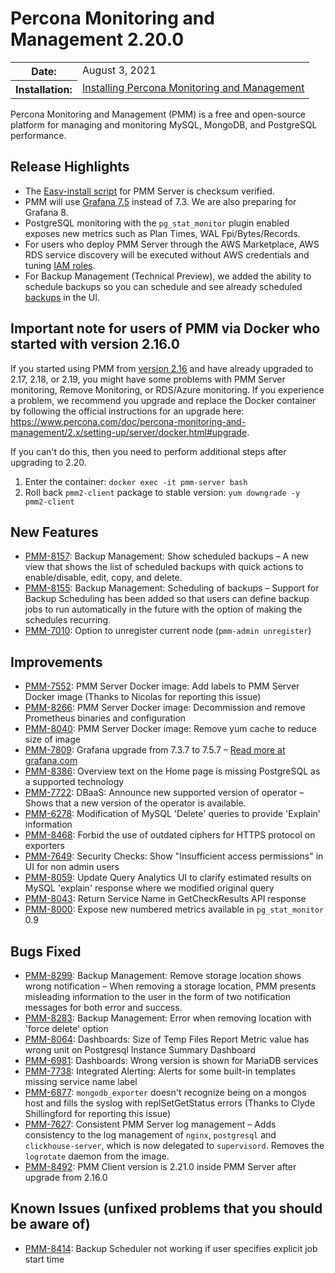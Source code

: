 # Percona Monitoring and Management 2.20.0

<table class="docutils field-list" frame="void" rules="none">
  <colgroup>
    <col class="field-name">
    <col class="field-body">
  </colgroup>
  <tbody valign="top">
    <tr class="field-odd field">
      <th class="field-name">Date:</th>
      <td class="field-body">August 3, 2021</td>
    </tr>
    <tr class="field-even field">
      <th class="field-name">Installation:</th>
      <td class="field-body">
        <a class="reference external" href="https://www.percona.com/software/pmm/quickstart">Installing Percona Monitoring and Management</a></td>
    </tr>
  </tbody>
</table>

Percona Monitoring and Management (PMM) is a free and open-source platform for managing and monitoring MySQL, MongoDB, and PostgreSQL performance.

## Release Highlights

- The [Easy-install script] for PMM Server is checksum verified.
- PMM will use [Grafana 7.5] instead of 7.3. We are also preparing for Grafana 8.
- PostgreSQL monitoring with the `pg_stat_monitor` plugin enabled exposes new metrics such as Plan Times, WAL Fpi/Bytes/Records.
- For users who deploy PMM Server through the AWS Marketplace, AWS RDS service discovery will be executed without AWS credentials and tuning [IAM roles].
- For Backup Management (Technical Preview), we added the ability to schedule backups so you can schedule and see already scheduled [backups] in the UI.

## Important note for users of PMM via Docker who started with version 2.16.0

If you started using PMM from [version 2.16] and have already upgraded to 2.17, 2.18, or 2.19, you might have some problems with PMM Server monitoring, Remove Monitoring, or RDS/Azure monitoring. If you experience a problem, we recommend you upgrade and replace the Docker container by following the official instructions for an upgrade here: <https://www.percona.com/doc/percona-monitoring-and-management/2.x/setting-up/server/docker.html#upgrade>.

If you can't do this, then you need to perform additional steps after upgrading to 2.20.

1. Enter the container: `docker exec -it pmm-server bash`
2. Roll back `pmm2-client` package to stable version: `yum downgrade -y pmm2-client`

[Easy-install script]: https://www.percona.com/doc/percona-monitoring-and-management/2.x/setting-up/server/easy-install.html
[Grafana 7.5]: https://grafana.com/docs/grafana/latest/whatsnew/whats-new-in-v7-5
[IAM roles]: https://docs.aws.amazon.com/IAM/latest/UserGuide/id_roles.html
[backups]: https://www.percona.com/doc/percona-monitoring-and-management/2.x/using/backup.html
[version 2.16]: https://www.percona.com/doc/percona-monitoring-and-management/2.x/release-notes/2.16.0.html

## New Features

- [PMM-8157](https://jira.percona.com/browse/PMM-8157): Backup Management: Show scheduled backups – A new view that shows the list of scheduled backups with quick actions to enable/disable, edit, copy, and delete.
- [PMM-8155](https://jira.percona.com/browse/PMM-8155): Backup Management: Scheduling of backups – Support for Backup Scheduling has been added so that users can define backup jobs to run automatically in the future with the option of making the schedules recurring.
- [PMM-7010](https://jira.percona.com/browse/PMM-7010): Option to unregister current node (`pmm-admin unregister`)

## Improvements

- [PMM-7552](https://jira.percona.com/browse/PMM-7552): PMM Server Docker image: Add labels to PMM Server Docker image (Thanks to Nicolas for reporting this issue)
- [PMM-8266](https://jira.percona.com/browse/PMM-8266): PMM Server Docker image: Decommission and remove Prometheus binaries and configuration
- [PMM-8040](https://jira.percona.com/browse/PMM-8040): PMM Server Docker image: Remove yum cache to reduce size of image
- [PMM-7809](https://jira.percona.com/browse/PMM-7809): Grafana upgrade from 7.3.7 to 7.5.7 – [Read more at grafana.com](https://grafana.com/docs/grafana/latest/whatsnew/whats-new-in-v7-5)
- [PMM-8386](https://jira.percona.com/browse/PMM-8386): Overview text on the Home page is missing PostgreSQL as a supported technology
- [PMM-7722](https://jira.percona.com/browse/PMM-7722): DBaaS: Announce new supported version of operator – Shows that a new version of the operator is available.
- [PMM-6278](https://jira.percona.com/browse/PMM-6278): Modification of MySQL 'Delete' queries to provide 'Explain' information
- [PMM-8468](https://jira.percona.com/browse/PMM-8468): Forbid the use of outdated ciphers for HTTPS protocol on exporters
- [PMM-7649](https://jira.percona.com/browse/PMM-7649): Security Checks: Show "Insufficient access permissions" in UI for non admin users
- [PMM-8059](https://jira.percona.com/browse/PMM-8059): Update Query Analytics UI to clarify estimated results on MySQL 'explain' response where we modified original query
- [PMM-8043](https://jira.percona.com/browse/PMM-8043): Return Service Name in GetCheckResults API response
- [PMM-8000](https://jira.percona.com/browse/PMM-8000): Expose new numbered metrics available in `pg_stat_monitor` 0.9

## Bugs Fixed

- [PMM-8299](https://jira.percona.com/browse/PMM-8299): Backup Management: Remove storage location shows wrong notification – When removing a storage location, PMM presents misleading information to the user in the form of two notification messages for both error and success.
- [PMM-8283](https://jira.percona.com/browse/PMM-8283): Backup Management: Error when removing location with 'force delete' option
- [PMM-8064](https://jira.percona.com/browse/PMM-8064): Dashboards: Size of Temp Files Report Metric value has wrong unit on Postgresql Instance Summary Dashboard
- [PMM-6981](https://jira.percona.com/browse/PMM-6981): Dashboards: Wrong version is shown for MariaDB services
- [PMM-7738](https://jira.percona.com/browse/PMM-7738): Integrated Alerting: Alerts for some built-in templates missing service name label
- [PMM-6877](https://jira.percona.com/browse/PMM-6877): `mongodb_exporter` doesn't recognize being on a mongos host and fills the syslog with replSetGetStatus errors (Thanks to Clyde Shillingford for reporting this issue)
- [PMM-7627](https://jira.percona.com/browse/PMM-7627): Consistent PMM Server log management – Adds consistency to the log management of `nginx`, `postgresql` and `clickhouse-server`, which is now delegated to `supervisord`. Removes the `logrotate` daemon from the image.
- [PMM-8492](https://jira.percona.com/browse/PMM-8492): PMM Client version is 2.21.0 inside PMM Server after upgrade from 2.16.0

## Known Issues (unfixed problems that you should be aware of)

- [PMM-8414](https://jira.percona.com/browse/PMM-8414): Backup Scheduler not working if user specifies explicit job start time
